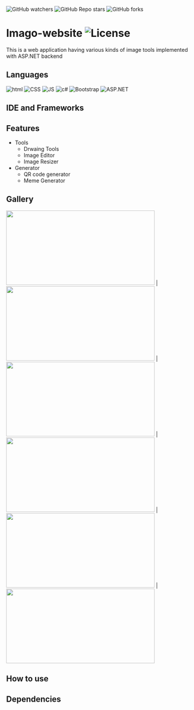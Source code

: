 ![GitHub watchers](https://img.shields.io/github/watchers/fuerostic/Imago-website.svg)
![GitHub Repo stars](https://img.shields.io/github/stars/fuerostic/Imago-website.svg)
![GitHub forks](https://img.shields.io/github/forks/fuerostic/Imago-website.svg)



# Imago-website ![License](https://img.shields.io/github/license/fuerostic/Imago-website.svg)
This is a web application having various kinds of image tools implemented with ASP.NET backend 

## Languages 
![html](https://img.shields.io/badge/HTML5-E34F26?style=for-the-badge&logo=html5&logoColor=white)
![CSS](https://img.shields.io/badge/CSS-239120?&style=for-the-badge&logo=css3&logoColor=white)
![JS](https://img.shields.io/badge/JavaScript-F7DF1E?style=for-the-badge&logo=javascript&logoColor=black)
![c#](https://img.shields.io/badge/C%23-239120?style=for-the-badge&logo=c-sharp&logoColor=white)
![Bootstrap](https://img.shields.io/badge/Bootstrap-563D7C?style=for-the-badge&logo=bootstrap&logoColor=white)
![ASP.NET](https://img.shields.io/badge/.NET-5C2D91?style=for-the-badge&logo=.net&logoColor=white)

## IDE and Frameworks


## Features 
- Tools
  - Drwaing Tools
  - Image Editor
  - Image Resizer
- Generator
  - QR code generator
  - Meme Generator

## Gallery
<img src="https://user-images.githubusercontent.com/48018036/158639546-f694f0b7-fd3f-4f05-a8d5-664c86ed0381.png" width="400" height="200" /> | <img src="https://user-images.githubusercontent.com/48018036/158639661-ef568839-60da-482d-a995-3dde8212c594.png " width="400" height="200" /> | <img src="https://user-images.githubusercontent.com/48018036/158639747-ffb77499-6189-43fd-aac0-8315ff050d9c.png " width="400" height="200" /> | <img src="https://user-images.githubusercontent.com/48018036/158639848-0c481ee9-f93f-41b7-b972-bc6d492a2be9.png " width="400" height="200" /> | <img src="https://user-images.githubusercontent.com/48018036/158639962-0227cf0f-cd72-4971-b0f4-5acd4338e21d.png " width="400" height="200" /> | <img src="https://user-images.githubusercontent.com/48018036/158640196-740db4f5-5d22-4311-b8ec-0ef06f879622.png " width="400" height="200" />


## How to use


## Dependencies
